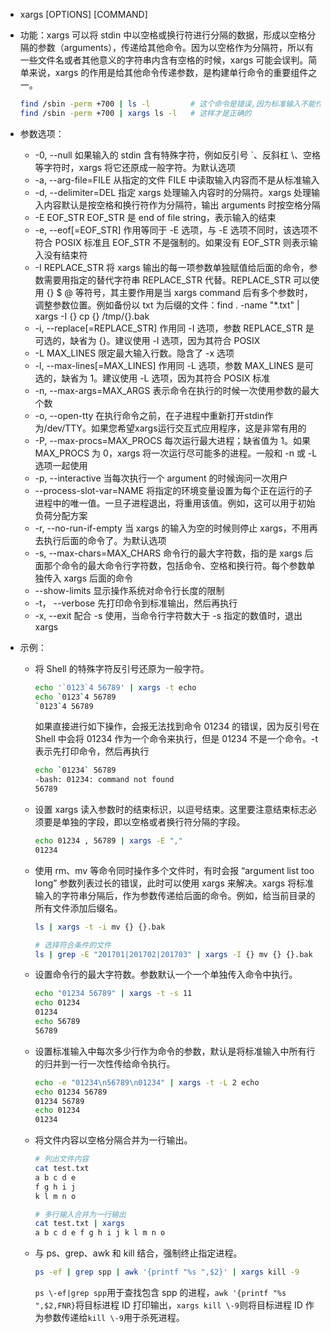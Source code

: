 - xargs [OPTIONS] [COMMAND]

- 功能：xargs 可以将 stdin 中以空格或换行符进行分隔的数据，形成以空格分隔的参数（arguments），传递给其他命令。因为以空格作为分隔符，所以有一些文件名或者其他意义的字符串内含有空格的时候，xargs 可能会误判。简单来说，xargs 的作用是给其他命令传递参数，是构建单行命令的重要组件之一。

  ```bash
  find /sbin -perm +700 | ls -l         # 这个命令是错误,因为标准输入不能作为ls的参数
  find /sbin -perm +700 | xargs ls -l   # 这样才是正确的
  ```

- 参数选项：

  - -0, --null
     如果输入的 stdin 含有特殊字符，例如反引号 `、反斜杠 \、空格等字符时，xargs 将它还原成一般字符。为默认选项
  - -a, --arg-file=FILE
     从指定的文件 FILE 中读取输入内容而不是从标准输入
  - -d, --delimiter=DEL
     指定 xargs 处理输入内容时的分隔符。xargs 处理输入内容默认是按空格和换行符作为分隔符，输出 arguments 时按空格分隔
  - -E EOF_STR
     EOF_STR 是 end of file string，表示输入的结束
  - -e, --eof[=EOF_STR]
     作用等同于 -E 选项，与 -E 选项不同时，该选项不符合 POSIX 标准且 EOF_STR 不是强制的。如果没有 EOF_STR 则表示输入没有结束符
  - -I REPLACE_STR
     将 xargs 输出的每一项参数单独赋值给后面的命令，参数需要用指定的替代字符串 REPLACE_STR 代替。REPLACE_STR 可以使用 {} $ @ 等符号，其主要作用是当 xargs command 后有多个参数时，调整参数位置。例如备份以 txt 为后缀的文件：find . -name "*.txt" | xargs -I {} cp {} /tmp/{}.bak
  - -i, --replace[=REPLACE_STR]
     作用同 -I 选项，参数 REPLACE_STR 是可选的，缺省为 {}。建议使用 -I 选项，因为其符合 POSIX
  - -L MAX_LINES
     限定最大输入行数。隐含了 -x 选项
  - -l, --max-lines[=MAX_LINES]
     作用同 -L 选项，参数 MAX_LINES 是可选的，缺省为 1。建议使用 -L 选项，因为其符合 POSIX 标准
  - -n, --max-args=MAX_ARGS
     表示命令在执行的时候一次使用参数的最大个数
  - -o, --open-tty
     在执行命令之前，在子进程中重新打开stdin作为/dev/TTY。如果您希望xargs运行交互式应用程序，这是非常有用的
  - -P, --max-procs=MAX_PROCS
     每次运行最大进程；缺省值为 1。如果 MAX_PROCS 为 0，xargs 将一次运行尽可能多的进程。一般和 -n 或 -L 选项一起使用
  - -p, --interactive
     当每次执行一个 argument 的时候询问一次用户
  - --process-slot-var=NAME
     将指定的环境变量设置为每个正在运行的子进程中的唯一值。一旦子进程退出，将重用该值。例如，这可以用于初始负荷分配方案
  - -r, --no-run-if-empty
     当 xargs 的输入为空的时候则停止 xargs，不用再去执行后面的命令了。为默认选项
  - -s, --max-chars=MAX_CHARS
     命令行的最大字符数，指的是 xargs 后面那个命令的最大命令行字符数，包括命令、空格和换行符。每个参数单独传入 xargs 后面的命令
  - --show-limits
     显示操作系统对命令行长度的限制
  - -t， --verbose
     先打印命令到标准输出，然后再执行
  - -x, --exit
     配合 -s 使用，当命令行字符数大于 -s 指定的数值时，退出 xargs

- 示例：

  - 将 Shell 的特殊字符反引号还原为一般字符。

    ```bash
    echo '`0123`4 56789' | xargs -t echo
    echo `0123`4 56789 
    `0123`4 56789
    ```

    如果直接进行如下操作，会报无法找到命令 01234 的错误，因为反引号在 Shell 中会将 01234 作为一个命令来执行，但是 01234 不是一个命令。-t 表示先打印命令，然后再执行

    ```bash
    echo `01234` 56789
    -bash: 01234: command not found
    56789
    ```

  - 设置 xargs 读入参数时的结束标识，以逗号结束。这里要注意结束标志必须要是单独的字段，即以空格或者换行符分隔的字段。

    ```bash
    echo 01234 , 56789 | xargs -E ","
    01234
    ```

  - 使用 rm、mv 等命令同时操作多个文件时，有时会报 “argument list too long” 参数列表过长的错误，此时可以使用 xargs 来解决。xargs 将标准输入的字符串分隔后，作为参数传递给后面的命令。例如，给当前目录的所有文件添加后缀名。

    ```bash
    ls | xargs -t -i mv {} {}.bak
    
    # 选择符合条件的文件
    ls | grep -E "201701|201702|201703" | xargs -I {} mv {} {}.bak
    ```

  - 设置命令行的最大字符数。参数默认一个一个单独传入命令中执行。

    ```bash
    echo "01234 56789" | xargs -t -s 11
    echo 01234 
    01234
    echo 56789 
    56789
    ```

  - 设置标准输入中每次多少行作为命令的参数，默认是将标准输入中所有行的归并到一行一次性传给命令执行。

    ```bash
    echo -e "01234\n56789\n01234" | xargs -t -L 2 echo
    echo 01234 56789 
    01234 56789
    echo 01234 
    01234
    ```

  - 将文件内容以空格分隔合并为一行输出。

    ```bash
    # 列出文件内容
    cat test.txt
    a b c d e
    f g h i j 
    k l m n o
    
    # 多行输入合并为一行输出
    cat test.txt | xargs
    a b c d e f g h i j k l m n o
    ```

  - 与 ps、grep、awk 和 kill 结合，强制终止指定进程。

    ```bash
    ps -ef | grep spp | awk '{printf "%s ",$2}' | xargs kill -9
    ```

    `ps \-ef|grep spp`用于查找包含 spp 的进程，`awk '{printf "%s ",$2,FNR}`将目标进程 ID 打印输出，`xargs kill \-9`则将目标进程 ID 作为参数传递给`kill \-9`用于杀死进程。

  

  